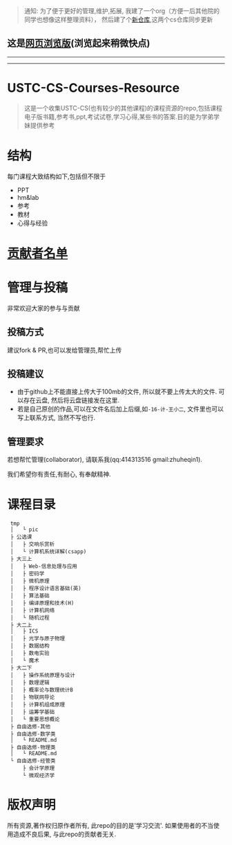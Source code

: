 >通知: 为了便于更好的管理,维护,拓展, 我建了一个org（方便一后其他院的同学也想像这样整理资料）， 然后建了个[新仓库](https://github.com/USTC-Courses/CS),这两个cs仓库同步更新

## 这是[网页浏览版](https://mbinary.coding.me/ustc-cs/)(浏览起来稍微快点)

---
---

# USTC-CS-Courses-Resource
>这是一个收集USTC-CS(也有较少的其他课程)的课程资源的repo,包括课程电子版书籍,参考书,ppt,考试试卷,学习心得,某些书的答案.目的是为学弟学妹提供参考

# 结构
每门课程大致结构如下,包括但不限于
* PPT
* hm&lab
* 参考
* 教材
* 心得与经验

# [贡献者名单](https://github.com/mbinary/USTC-CS-Courses-Resource/graphs/contributors)

# 管理与投稿
非常欢迎大家的参与与贡献

## 投稿方式
建议fork & PR,也可以发给管理员,帮忙上传 
## 投稿建议
* 由于github上不能直接上传大于100mb的文件, 所以就不要上传太大的文件. 可以存在云盘, 然后将云盘链接发在这里.
* 若是自己原创的作品,可以在文件名后加上后缀,如`-16-计-王小二`, 文件里也可以写上联系方式, 当然不写也行.
## 管理要求
若想帮忙管理(collaborator), 请联系我(qq:414313516  gmail:zhuheqin1).

我们希望你有责任,有耐心, 有奉献精神.

# 课程目录
```
 tmp
 │   └ pic
 ├ 公选课
 │   ├ 交响乐赏析
 │   └ 计算机系统详解(csapp)
 ├ 大三上
 │   ├ Web-信息处理与应用
 │   ├ 密码学
 │   ├ 微机原理
 │   ├ 程序设计语言基础(英)
 │   ├ 算法基础
 │   ├ 编译原理和技术(H)
 │   ├ 计算机网络
 │   └ 随机过程
 ├ 大二上
 │   ├ ICS
 │   ├ 光学与原子物理
 │   ├ 数据结构
 │   ├ 数电实验
 │   └ 魔术
 ├ 大二下
 │   ├ 操作系统原理与设计
 │   ├ 数理逻辑
 │   ├ 概率论与数理统计B
 │   ├ 物联网导论
 │   ├ 计算机组成原理
 │   ├ 运筹学基础
 │   └ 重要思想概论
 ├ 自由选修-其他
 ├ 自由选修-数学类
 │   └ README.md
 ├ 自由选修-物理类
 │   └ README.md
 └ 自由选修-经管类
     ├ 会计学原理
     └ 微观经济学
``` 
# 版权声明
所有资源,著作权归原作者所有, 此repo的目的是'学习交流'.
如果使用者的不当使用造成不良后果, 与此repo的贡献者无关.

